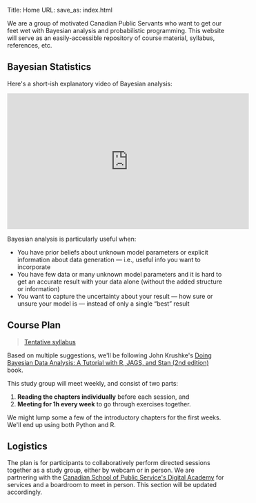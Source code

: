 Title: Home
URL:
save_as: index.html

We are a group of motivated Canadian Public Servants who want to get our feet wet with Bayesian analysis and probabilistic programming. 
This website will serve as an easily-accessible repository of course material, syllabus, references, etc.

## Bayesian Statistics
Here's a short-ish explanatory video of Bayesian analysis:

<center><iframe width="560" height="315" src="https://www.youtube.com/embed/3OJEae7Qb_o?start=213" frameborder="0" allow="accelerometer; encrypted-media; gyroscope; picture-in-picture" allowfullscreen></iframe></center>

Bayesian analysis is particularly useful when:

* You have prior beliefs about unknown model parameters or explicit information about data generation &mdash; i.e., useful info you want to incorporate
* You have few data or many unknown model parameters and it is hard to get an accurate result with your data alone (without the added structure or information)
* You want to capture the uncertainty about your result &mdash; how sure or unsure your model is &mdash; instead of only a single “best” result

## Course Plan

>[Tentative syllabus](pages/syllabus.html)

Based on multiple suggestions, we'll be following John Krushke's [Doing Bayesian Data Analysis: A Tutorial with R, JAGS, and Stan (2nd edition)](https://sites.google.com/site/doingbayesiandataanalysis/what-s-new-in-2nd-ed) book.

This study group will meet weekly, and consist of two parts:

1. **Reading the chapters individually** before each session, and
2. **Meeting for 1h every week** to go through exercises together.

We might lump some a few of the introductory chapters for the first weeks. We'll end up using both Python and R.

## Logistics

The plan is for participants to collaboratively perform directed sessions together as a study group, either by webcam or in person. We are partnering with the [Canadian School of Public Service's Digital Academy](https://www.csps-efpc.gc.ca/About_us/Business_lines/digitalacademy-eng.aspx00e9mie-du-numu00e9rique) for services and a boardroom to meet in person. This section will be updated accordingly.
